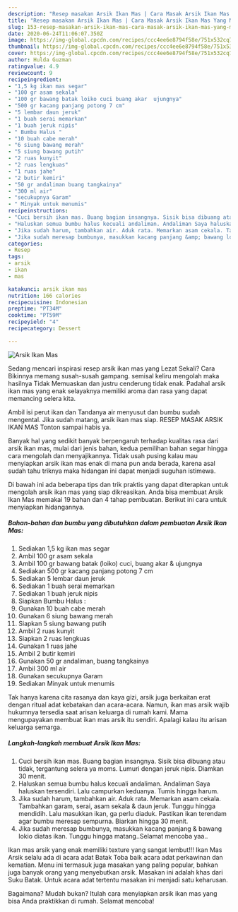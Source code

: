 ```yaml
---
description: "Resep masakan Arsik Ikan Mas | Cara Masak Arsik Ikan Mas Yang Menggugah Selera"
title: "Resep masakan Arsik Ikan Mas | Cara Masak Arsik Ikan Mas Yang Menggugah Selera"
slug: 153-resep-masakan-arsik-ikan-mas-cara-masak-arsik-ikan-mas-yang-menggugah-selera
date: 2020-06-24T11:06:07.350Z
image: https://img-global.cpcdn.com/recipes/ccc4ee6e8794f58e/751x532cq70/arsik-ikan-mas-foto-resep-utama.jpg
thumbnail: https://img-global.cpcdn.com/recipes/ccc4ee6e8794f58e/751x532cq70/arsik-ikan-mas-foto-resep-utama.jpg
cover: https://img-global.cpcdn.com/recipes/ccc4ee6e8794f58e/751x532cq70/arsik-ikan-mas-foto-resep-utama.jpg
author: Hulda Guzman
ratingvalue: 4.9
reviewcount: 9
recipeingredient:
- "1,5 kg ikan mas segar"
- "100 gr asam sekala"
- "100 gr bawang batak loiko cuci buang akar  ujungnya"
- "500 gr kacang panjang potong 7 cm"
- "5 lembar daun jeruk"
- "1 buah serai memarkan"
- "1 buah jeruk nipis"
- " Bumbu Halus "
- "10 buah cabe merah"
- "6 siung bawang merah"
- "5 siung bawang putih"
- "2 ruas kunyit"
- "2 ruas lengkuas"
- "1 ruas jahe"
- "2 butir kemiri"
- "50 gr andaliman buang tangkainya"
- "300 ml air"
- "secukupnya Garam"
- " Minyak untuk menumis"
recipeinstructions:
- "Cuci bersih ikan mas. Buang bagian insangnya. Sisik bisa dibuang atau tidak, tergantung selera ya moms. Lumuri dengan jeruk nipis. Diamkan 30 menit."
- "Haluskan semua bumbu halus kecuali andaliman. Andaliman Saya haluskan tersendiri. Lalu campurkan keduanya. Tumis hingga harum."
- "Jika sudah harum, tambahkan air. Aduk rata. Memarkan asam cekala. Tambahkan garam, serai, asam sekala &amp; daun jeruk. Tunggu hingga mendidih. Lalu masukkan ikan, ga perlu diaduk. Pastikan ikan terendam agar bumbu meresap sempurna. Biarkan hingga 30 menit."
- "Jika sudah meresap bumbunya, masukkan kacang panjang &amp; bawang lokio diatas ikan. Tunggu hingga matang..Selamat mencoba yaa.."
categories:
- Resep
tags:
- arsik
- ikan
- mas

katakunci: arsik ikan mas 
nutrition: 166 calories
recipecuisine: Indonesian
preptime: "PT34M"
cooktime: "PT59M"
recipeyield: "4"
recipecategory: Dessert

---
```



![Arsik Ikan Mas](https://img-global.cpcdn.com/recipes/ccc4ee6e8794f58e/751x532cq70/arsik-ikan-mas-foto-resep-utama.jpg)

Sedang mencari inspirasi resep arsik ikan mas yang Lezat Sekali? Cara Bikinnya memang susah-susah gampang. semisal keliru mengolah maka hasilnya Tidak Memuaskan dan justru cenderung tidak enak. Padahal arsik ikan mas yang enak selayaknya memiliki aroma dan rasa yang dapat memancing selera kita.

Ambil isi perut ikan dan Tandanya air menyusut dan bumbu sudah mengental. Jika sudah matang, arsik ikan mas siap. RESEP MASAK ARSIK IKAN MAS Tonton sampai habis ya.

Banyak hal yang sedikit banyak berpengaruh terhadap kualitas rasa dari arsik ikan mas, mulai dari jenis bahan, kedua pemilihan bahan segar hingga cara mengolah dan menyajikannya. Tidak usah pusing kalau mau menyiapkan arsik ikan mas enak di mana pun anda berada, karena asal sudah tahu triknya maka hidangan ini dapat menjadi suguhan istimewa.


Di bawah ini ada beberapa tips dan trik praktis yang dapat diterapkan untuk mengolah arsik ikan mas yang siap dikreasikan. Anda bisa membuat Arsik Ikan Mas memakai 19 bahan dan 4 tahap pembuatan. Berikut ini cara untuk menyiapkan hidangannya.

<!--inarticleads1-->

##### Bahan-bahan dan bumbu yang dibutuhkan dalam pembuatan Arsik Ikan Mas:

1. Sediakan 1,5 kg ikan mas segar
1. Ambil 100 gr asam sekala
1. Ambil 100 gr bawang batak (loiko) cuci, buang akar &amp; ujungnya
1. Sediakan 500 gr kacang panjang potong 7 cm
1. Sediakan 5 lembar daun jeruk
1. Sediakan 1 buah serai memarkan
1. Sediakan 1 buah jeruk nipis
1. Siapkan  Bumbu Halus :
1. Gunakan 10 buah cabe merah
1. Gunakan 6 siung bawang merah
1. Siapkan 5 siung bawang putih
1. Ambil 2 ruas kunyit
1. Siapkan 2 ruas lengkuas
1. Gunakan 1 ruas jahe
1. Ambil 2 butir kemiri
1. Gunakan 50 gr andaliman, buang tangkainya
1. Ambil 300 ml air
1. Gunakan secukupnya Garam
1. Sediakan  Minyak untuk menumis


Tak hanya karena cita rasanya dan kaya gizi, arsik juga berkaitan erat dengan ritual adat kebatakan dan acara-acara. Namun, ikan mas arsik wajib hukumnya tersedia saat arisan keluarga di rumah kami. Mama mengupayakan membuat ikan mas arsik itu sendiri. Apalagi kalau itu arisan keluarga semarga. 

<!--inarticleads2-->

##### Langkah-langkah membuat Arsik Ikan Mas:

1. Cuci bersih ikan mas. Buang bagian insangnya. Sisik bisa dibuang atau tidak, tergantung selera ya moms. Lumuri dengan jeruk nipis. Diamkan 30 menit.
1. Haluskan semua bumbu halus kecuali andaliman. Andaliman Saya haluskan tersendiri. Lalu campurkan keduanya. Tumis hingga harum.
1. Jika sudah harum, tambahkan air. Aduk rata. Memarkan asam cekala. Tambahkan garam, serai, asam sekala &amp; daun jeruk. Tunggu hingga mendidih. Lalu masukkan ikan, ga perlu diaduk. Pastikan ikan terendam agar bumbu meresap sempurna. Biarkan hingga 30 menit.
1. Jika sudah meresap bumbunya, masukkan kacang panjang &amp; bawang lokio diatas ikan. Tunggu hingga matang..Selamat mencoba yaa..


Ikan mas arsik yang enak memiliki texture yang sangat lembut!!! Ikan Mas Arsik selalu ada di acara adat Batak Toba baik acara adat perkawinan dan kematian. Menu ini termasuk juga masakan yang paling popular, bahkan juga banyak orang yang menyebutkan arsik. Masakan ini adalah khas dari Suku Batak. Untuk acara adat tertentu masakan ini menjadi satu keharusan. 

Bagaimana? Mudah bukan? Itulah cara menyiapkan arsik ikan mas yang bisa Anda praktikkan di rumah. Selamat mencoba!
